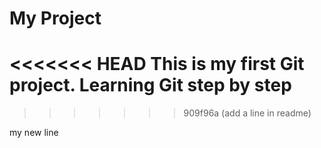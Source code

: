 # My Project
<<<<<<< HEAD
This is my first Git project.
Learning Git step by step
=======
>>>>>>> 909f96a (add a line in readme)


my new line
